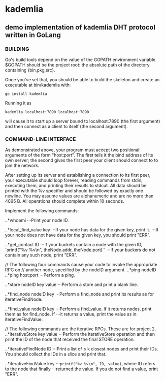 # kademlia
## demo implementation of kademlia DHT protocol written in GoLang


### BUILDING


Go's build tools depend on the value of the GOPATH environment variable. $GOPATH
should be the project root: the absolute path of the directory containing
{bin,pkg,src}.

Once you've set that, you should be able to build the skeleton and create an
executable at bin/kademlia with:

    go install kademlia

Running it as

    kademlia localhost:7890 localhost:7890

will cause it to start up a server bound to localhost:7890 (the first argument)
and then connect as a client to itself (the second argument).


### COMMAND-LINE INTERFACE


As demonstrated above, your program must accept two positional arguments of the
form "host:port". The first tells it the bind address of its own server; the
second gives the first peer your client should connect to to join the network.

After setting up its server and establishing a connection to its first peer,
your executable should loop forever, reading commands from stdin, executing
them, and printing their results to stdout. All data should be printed with
the %v specifier and should be followed by exactly one newline. You may assume
values are alphanumeric and are no more than 4095 B. All operations should
complete within 10 seconds.

Implement the following commands:

..*whoami
⋅⋅⋅Print your node ID.

..*local_find_value key
⋅⋅⋅If your node has data for the given key, print it.
⋅⋅⋅If your node does not have data for the given key, you should print "ERR".

..*get_contact ID
⋅⋅⋅If your buckets contain a node with the given ID,
        `printf("%v %v\n", theNode.addr, theNode.port)``
⋅⋅⋅If your buckers do not contain any such node, print "ERR".

// The following four commands cause your code to invoke the appropriate RPC on
// another node, specified by the nodeID argument.
..*ping nodeID
..*ping host:port
⋅⋅⋅Perform a ping.

..*store nodeID key value
⋅⋅⋅Perform a store and print a blank line.

..*find_node nodeID key
⋅⋅⋅Perform a find_node and print its results as for iterativeFindNode.

..*find_value nodeID key
⋅⋅⋅Perform a find_value. If it returns nodes, print them as for find_node. If
⋅⋅⋅it returns a value, print the value as in iterativeFindValue.

// The following commands are the iterative RPCs. These are for project 2.
..*iterativeStore key value
⋅⋅⋅Perform the iterativeStore operation and then print the ID of the node that
    received the final STORE operation.

..*iterativeFindNode ID
⋅⋅⋅Print a list of ≤ k closest nodes and print their IDs. You should collect
    the IDs in a slice and print that.

..*iterativeFindValue key
⋅⋅⋅`printf("%v %v\n", ID, value)`, where ID refers to the node that finally
⋅⋅⋅returned the value. If you do not find a value, print "ERR".
